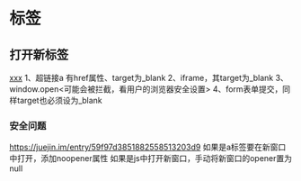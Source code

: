 

# <a> 标签
## 打开新标签
<a target="_blank" href="xxxxx">xxx</a>
1、超链接a  有href属性、target为_blank
2、iframe，其target为_blank
3、window.open<可能会被拦截，看用户的浏览器安全设置>
4、form表单提交，同样target也必须设为_blank

### 安全问题
https://juejin.im/entry/59f97d3851882558513203d9
如果是a标签要在新窗口中打开，添加noopener属性
如果是js中打开新窗口，手动将新窗口的opener置为null











